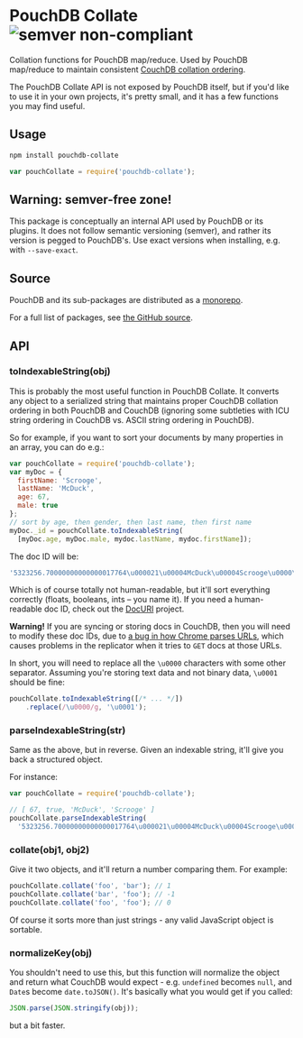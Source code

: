 PouchDB Collate ![semver non-compliant](https://img.shields.io/badge/semver-non--compliant-red.svg)
===

Collation functions for PouchDB map/reduce. Used by PouchDB map/reduce to maintain consistent [CouchDB collation ordering](https://docs.couchdb.org/en/stable/ddocs/views/collation.html).

The PouchDB Collate API is not exposed by PouchDB itself, but if you'd like to use it in your own projects, it's pretty small, and it has a few functions you may find useful.

Usage
-----

```bash
npm install pouchdb-collate
```

```js
var pouchCollate = require('pouchdb-collate');
```

Warning: semver-free zone!
----

This package is conceptually an internal API used by PouchDB or its plugins. It does not follow semantic versioning (semver), and rather its version is pegged to PouchDB's. Use exact versions when installing, e.g. with `--save-exact`.


Source
----

PouchDB and its sub-packages are distributed as a [monorepo](https://github.com/babel/babel/blob/master/doc/design/monorepo.md).

For a full list of packages, see [the GitHub source](https://github.com/pouchdb/pouchdb/tree/master/packages).

API
----

### toIndexableString(obj)

This is probably the most useful function in PouchDB Collate. It converts any object to a serialized string that maintains proper CouchDB collation ordering in both PouchDB and CouchDB (ignoring some subtleties with ICU string ordering in CouchDB vs. ASCII string ordering in PouchDB).

So for example, if you want to sort your documents by many properties in an array, you can do e.g.:

```js
var pouchCollate = require('pouchdb-collate');
var myDoc = {
  firstName: 'Scrooge',
  lastName: 'McDuck',
  age: 67,
  male: true
};
// sort by age, then gender, then last name, then first name
myDoc._id = pouchCollate.toIndexableString(
  [myDoc.age, myDoc.male, mydoc.lastName, mydoc.firstName]);
```

The doc ID will be:

```js
'5323256.70000000000000017764\u000021\u00004McDuck\u00004Scrooge\u0000\u0000'
```

Which is of course totally not human-readable, but it'll sort everything correctly (floats, booleans, ints &ndash; you name it).  If you need a human-readable doc ID, check out the [DocURI](https://github.com/jo/docuri) project.

**Warning!** If you are syncing or storing docs in CouchDB, then you will need to modify these doc IDs, due to [a bug in how Chrome parses URLs](https://code.google.com/p/chromium/issues/detail?id=356924), which causes problems in the replicator when it tries to `GET` docs at those URLs.

In short, you will need to replace all the `\u0000` characters with some other separator. Assuming you're storing text data and not binary data, `\u0001` should be fine:

```js
pouchCollate.toIndexableString([/* ... */])
    .replace(/\u0000/g, '\u0001');
```

### parseIndexableString(str)

Same as the above, but in reverse. Given an indexable string, it'll give you back a structured object.

For instance:

```js
var pouchCollate = require('pouchdb-collate');

// [ 67, true, 'McDuck', 'Scrooge' ]
pouchCollate.parseIndexableString(
  '5323256.70000000000000017764\u000021\u00004McDuck\u00004Scrooge\u0000\u0000')
```

### collate(obj1, obj2)

Give it two objects, and it'll return a number comparing them.  For example:

```js
pouchCollate.collate('foo', 'bar'); // 1
pouchCollate.collate('bar', 'foo'); // -1
pouchCollate.collate('foo', 'foo'); // 0
```

Of course it sorts more than just strings - any valid JavaScript object is sortable.

### normalizeKey(obj)

You shouldn't need to use this, but this function will normalize the object and return what CouchDB would expect - e.g. `undefined` becomes `null`, and `Date`s become `date.toJSON()`.  It's basically what you would get if you called:

```js
JSON.parse(JSON.stringify(obj));
```

but a bit faster.
